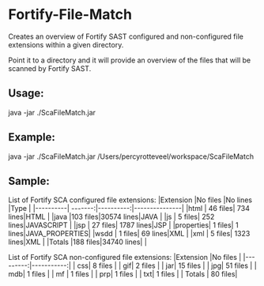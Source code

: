 # Fortify-File-Match
Creates an overview of Fortify SAST configured and non-configured file extensions within a given directory.

Point it to a directory and it will provide an overview of the files that will be scanned by Fortify SAST.

## Usage: 
java -jar ./ScaFileMatch.jar <root directory>
  
## Example:
java -jar ./ScaFileMatch.jar /Users/percyrotteveel/workspace/ScaFileMatch

## Sample:
List of Fortify SCA configured file extensions:
|Extension |No files |No lines   |Type           |
|----------| -------:|----------:|---------------|
|html      | 46 files|  734 lines|HTML           |
|java      |103 files|30574 lines|JAVA           |
|js        |  5 files|  252 lines|JAVASCRIPT     |
|jsp       | 27 files| 1787 lines|JSP            |
|properties|  1 files|    1 lines|JAVA_PROPERTIES|
|wsdd      |  1 files|   69 lines|XML            |
|xml       |  5 files| 1323 lines|XML            |
|Totals    |188 files|34740 lines|               |

List of Fortify SCA non-configured file extensions:
|Extension |No files    |
|---------:|-----------:|
|       css|    8 files |
|       gif|    2 files |
|       jar|   15 files |
|       jpg|   51 files |
|       mdb|    1 files |
|       mf |    1 files |
|       prp|    1 files |
|       txt|    1 files |
| Totals   |    80 files|

